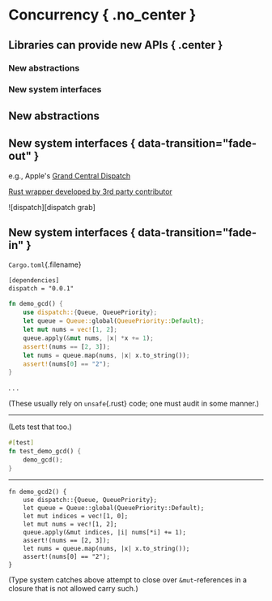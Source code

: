 # Concurrency { .no_center }

## Libraries can provide new APIs { .center }

### New abstractions

### New system interfaces

## New abstractions

## New system interfaces { data-transition="fade-out" }

e.g., Apple's [Grand Central Dispatch][Apple GCD]

[Rust wrapper developed by 3rd party contributor][GCD]

<div class="screen_grab">
![dispatch][dispatch grab]
</div>

[dispatch grab]: curry-on2015/dispatch-cratesio-grab.png
[GCD]: https://crates.io/crates/dispatch
[Apple GCD]: https://developer.apple.com/library/mac/documentation/Performance/Reference/GCD_libdispatch_Ref/index.html

## New system interfaces { data-transition="fade-in" }

`Cargo.toml`{.filename}
```
[dependencies]
dispatch = "0.0.1"
```

```rust
fn demo_gcd() {
    use dispatch::{Queue, QueuePriority};
    let queue = Queue::global(QueuePriority::Default);
    let mut nums = vec![1, 2];
    queue.apply(&mut nums, |x| *x += 1);
    assert!(nums == [2, 3]);
    let nums = queue.map(nums, |x| x.to_string());
    assert!(nums[0] == "2");
}
```

. . .

(These usually rely on `unsafe`{.rust} code;
one must audit in some manner.)

----

(Lets test that too.)

```rust
#[test]
fn test_demo_gcd() {
    demo_gcd();
}
```

----

``` {.rust .compile_error}
fn demo_gcd2() {
    use dispatch::{Queue, QueuePriority};
    let queue = Queue::global(QueuePriority::Default);
    let mut indices = vec![1, 0];
    let mut nums = vec![1, 2];
    queue.apply(&mut indices, |i| nums[*i] += 1);
    assert!(nums == [2, 3]);
    let nums = queue.map(nums, |x| x.to_string());
    assert!(nums[0] == "2");
}
```

(Type system catches above attempt to close over `&mut`-references in a
closure that is not allowed carry such.)
